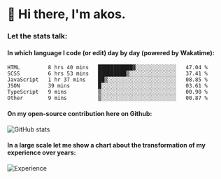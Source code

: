 # 👋 Hi there, I'm akos. 


### Let the stats talk:


#### In which language I code (or edit) day by day (powered by Wakatime): 

<!--START_SECTION:waka-->

```text
HTML         8 hrs 40 mins   ███████████▓░░░░░░░░░░░░░   47.04 %
SCSS         6 hrs 53 mins   █████████▒░░░░░░░░░░░░░░░   37.41 %
JavaScript   1 hr 37 mins    ██▒░░░░░░░░░░░░░░░░░░░░░░   08.85 %
JSON         39 mins         █░░░░░░░░░░░░░░░░░░░░░░░░   03.61 %
TypeScript   9 mins          ▒░░░░░░░░░░░░░░░░░░░░░░░░   00.90 %
Other        9 mins          ▒░░░░░░░░░░░░░░░░░░░░░░░░   00.87 %
```

<!--END_SECTION:waka-->

#### On my open-source contribution here on Github:
 
![GitHub stats](https://github-readme-stats.vercel.app/api?username=akosbalasko)

#### In a large scale let me show a chart about the transformation of my experience over years:   

![Experience](https://cr-skills-chart-widget.azurewebsites.net/api/api?username=akosbalasko)
